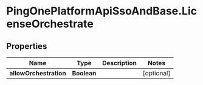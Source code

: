 # PingOnePlatformApiSsoAndBase.LicenseOrchestrate

## Properties

Name | Type | Description | Notes
------------ | ------------- | ------------- | -------------
**allowOrchestration** | **Boolean** |  | [optional] 


